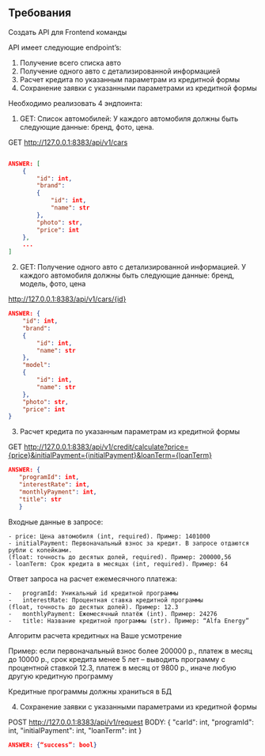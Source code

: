 ## Требования
Создать API для Frontend команды

API имеет следующие endpoint’s:
1.	Получение всего списка авто
2.	Получение одного авто с детализированной информацией
3.	Расчет кредита по указанным параметрам из кредитной формы
4.	Сохранение заявки с указанными параметрами из кредитной формы


Необходимо реализовать 4 эндпоинта:

1. GET: Список автомобилей: 
    У каждого автомобиля должны быть следующие данные: бренд, фото, цена. 

GET http://127.0.0.1:8383/api/v1/cars

```json

ANSWER: [
    {
        "id": int,
        "brand":
        {
            "id": int,
            "name": str
        },
        "photo": str,
        "price": int
    }, 
    ...
]
```

2. GET: Получение одного авто с детализированной информацией.
   У каждого автомобиля должны быть следующие данные: бренд, модель, фото, цена


http://127.0.0.1:8383/api/v1/cars/{id}

```json
ANSWER: {
    "id": int,
    "brand":
    {
        "id": int,
        "name": str
    },
    "model":
    {
        "id": int,
        "name": str
    },
    "photo": str,
    "price": int
}
```

3. Расчет кредита по указанным параметрам из кредитной формы
   
GET http://127.0.0.1:8383/api/v1/credit/calculate?price={price}&initialPayment={initialPayment}&loanTerm={loanTerm}
```json
ANSWER: {
   "programId": int,
   "interestRate": int,
   "monthlyPayment": int,
   "title": str
   }
```
Входные данные в запросе:

    - price: Цена автомобиля (int, required). Пример: 1401000
    - initialPayment: Первоначальный взнос за кредит. В запросе отдаются рубли с копейками.
    (float: точность до десятых долей, required). Пример: 200000,56
    - loanTerm: Срок кредита в месяцах (int, required). Пример: 64

Ответ запроса на расчет ежемесячного платежа:

    -	programId: Уникальный id кредитной программы
    -	interestRate: Процентная ставка кредитной программы 
    (float, точность до десятых долей). Пример: 12.3
    -	monthlyPayment: Ежемесячный платёж (int). Пример: 24276
    -	title: Название кредитной программы (str). Пример: “Alfa Energy”

Алгоритм расчета кредитных на Ваше усмотрение

Пример: если первоначальный взнос более 200000 р., платеж в месяц до 10000 р., 
срок кредита менее 5 лет – выводить программу с процентной ставкой 12.3, платеж в месяц от 9800 р., 
иначе любую другую кредитную программу

Кредитные программы должны храниться в БД

4. Сохранение заявки с указанными параметрами из кредитной формы

POST http://127.0.0.1:8383/api/v1/request
BODY: {
    "carId": int,
    "programId": int,
    "initialPayment": int,
    "loanTerm": int
}

```json
ANSWER: {“success”: bool}
```



